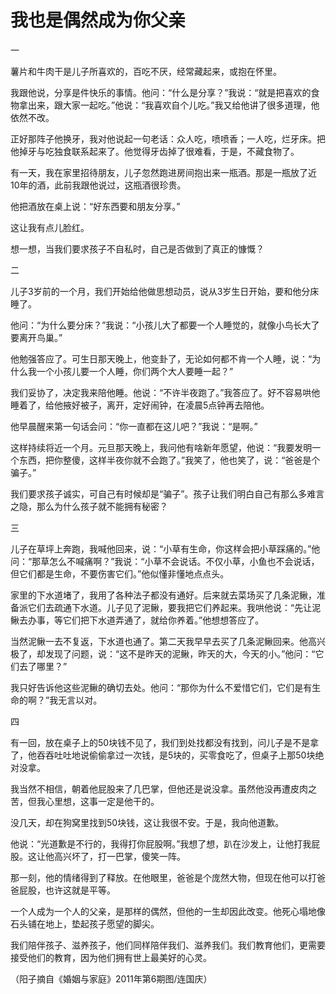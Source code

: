 # 我也是偶然成为你父亲

一 

薯片和牛肉干是儿子所喜欢的，百吃不厌，经常藏起来，或抱在怀里。 

我跟他说，分享是件快乐的事情。他问：“什么是分享？”我说：“就是把喜欢的食物拿出来，跟大家一起吃。”他说：“我喜欢自个儿吃。”我又给他讲了很多道理，他依然不改。 

正好那阵子他换牙，我对他说起一句老话：众人吃，喷喷香；一人吃，烂牙床。把他掉牙与吃独食联系起来了。他觉得牙齿掉了很难看，于是，不藏食物了。 

有一天，我在家里招待朋友，儿子忽然跑进房间抱出来一瓶酒。那是一瓶放了近10年的酒，此前我跟他说过，这瓶酒很珍贵。 

他把酒放在桌上说：“好东西要和朋友分享。” 

这让我有点儿脸红。 

想一想，当我们要求孩子不自私时，自己是否做到了真正的慷慨？ 

二 

儿子3岁前的一个月，我们开始给他做思想动员，说从3岁生日开始，要和他分床睡了。 

他问：“为什么要分床？”我说：“小孩儿大了都要一个人睡觉的，就像小鸟长大了要离开鸟巢。” 

他勉强答应了。可生日那天晚上，他变卦了，无论如何都不肯一个人睡，说：“为什么我一个小孩儿要一个人睡，你们两个大人要睡一起？” 

我们妥协了，决定我来陪他睡。他说：“不许半夜跑了。”我答应了。好不容易哄他睡着了，给他掖好被子，离开，定好闹钟，在凌晨5点钟再去陪他。 

他早晨醒来第一句话会问：“你一直都在这儿吧？”我说：“是啊。” 

这样持续将近一个月。元旦那天晚上，我问他有啥新年愿望，他说：“我要发明一个东西，把你整傻，这样半夜你就不会跑了。”我笑了，他也笑了，说：“爸爸是个骗子。” 

我们要求孩子诚实，可自己有时候却是“骗子”。孩子让我们明白自己有那么多难言之隐，那么为什么孩子就不能拥有秘密？ 

三 

儿子在草坪上奔跑，我喊他回来，说：“小草有生命，你这样会把小草踩痛的。”他问：“那草怎么不喊痛啊？”我说：“小草不会说话。不仅小草，小鱼也不会说话，但它们都是生命，不要伤害它们。”他似懂非懂地点点头。 

家里的下水道堵了，我用了各种法子都没有通好。后来就去菜场买了几条泥鳅，准备派它们去疏通下水道。儿子见了泥鳅，要我把它们养起来。我哄他说：“先让泥鳅去办事，等它们把下水道弄通了，就给你养着。”他想想答应了。 

当然泥鳅一去不复返，下水道也通了。第二天我早早去买了几条泥鳅回来。他高兴极了，却发现了问题，说：“这不是昨天的泥鳅，昨天的大，今天的小。”他问：“它们去了哪里？” 

我只好告诉他这些泥鳅的确切去处。他问：“那你为什么不爱惜它们，它们是有生命的啊？”我无言以对。 

四 

有一回，放在桌子上的50块钱不见了，我们到处找都没有找到，问儿子是不是拿了，他吞吞吐吐地说偷偷拿过一次钱，是5块的，买零食吃了，但桌子上那50块绝对没拿。 

我当然不相信，朝着他屁股来了几巴掌，但他还是说没拿。虽然他没再遭皮肉之苦，但我心里想，这事一定是他干的。 

没几天，却在狗窝里找到50块钱，这让我很不安。于是，我向他道歉。 

他说：“光道歉是不行的，我得打你屁股啊。”我想了想，趴在沙发上，让他打我屁股。这让他高兴坏了，打一巴掌，傻笑一阵。 

那一刻，他的情绪得到了释放。在他眼里，爸爸是个庞然大物，但现在他可以打爸爸屁股，也许这就是平等。 

一个人成为一个人的父亲，是那样的偶然，但他的一生却因此改变。他死心塌地像石头铺在地上，垫起孩子愿望的脚尖。 

我们陪伴孩子、滋养孩子，他们同样陪伴我们、滋养我们。我们教育他们，更需要接受他们的教育，因为他们拥有世上最美好的心灵。 

（阳子摘自《婚姻与家庭》2011年第6期图/连国庆）